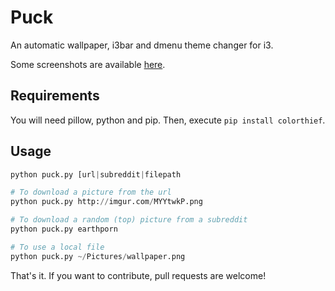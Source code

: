 # Puck
An automatic wallpaper, i3bar and dmenu theme changer for i3.

Some screenshots are available [here](http://imgur.com/a/ojPkx).

## Requirements
You will need pillow, python and pip. Then, execute `pip install colorthief`.

## Usage
```python
python puck.py [url|subreddit|filepath

# To download a picture from the url
python puck.py http://imgur.com/MYYtwkP.png

# To download a random (top) picture from a subreddit
python puck.py earthporn

# To use a local file
python puck.py ~/Pictures/wallpaper.png
```

That's it. If you want to contribute, pull requests are welcome!
